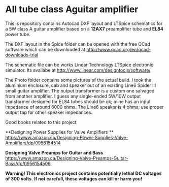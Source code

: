 All tube class Aguitar amplifier
=========================

This is repository contains Autocad DXF layout and LTSpice schematics for a 5W class A guitar amplifier based on a **12AX7** preamplifier tube and **EL84** power tube.

The DXF layout in the Spice folder can be opened with the free QCad software which can be downloaded at http://www.qcad.org/en/qcad-downloads-trial

The schematic file can be works Linear Technology LTSpice electronic simulator. Its availabe at http://www.linear.com/designtools/software/

The Photo folder contains some pictures of the actual build. I took the aluminium enclosure, cab and speaker out of an existing Line6 Spider III small guitar amplifier. The output transformer is a custom one salvaged from another amplifier. I guess any single-ended 5W/10W output transformer designed for EL84 tubes should be ok; mine has an input impedance of around 6000 ohms. The Line6 speaker is 4 ohms; use proper output tap for other speaker impedances. 

Good books related to this project

**Designing Power Supplies for Valve Amplifiers **
https://www.amazon.ca/Designing-Power-Supplies-Valve-Amplifiers/dp/0956154514

**Designing Valve Preamps for Guitar and Bass**
https://www.amazon.ca/Designing-Valve-Preamps-Guitar-Bass/dp/0956154506

**Warning! This electronics project contains potentially lethal DC voltages of 300 volts.**
**If not carefull, these voltages can kill or harm you!**
